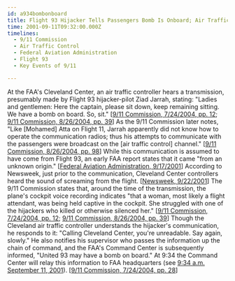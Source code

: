 ```yaml
---
id: a934bombonboard
title: Flight 93 Hijacker Tells Passengers Bomb Is Onboard; Air Traffic Controller Overhears
time: 2001-09-11T09:32:00.000Z
timelines:
  - 9/11 Commission
  - Air Traffic Control
  - Federal Aviation Administration
  - Flight 93
  - Key Events of 9/11

---
```


At the FAA's Cleveland Center, an air traffic controller hears a transmission, presumably made by Flight 93 hijacker-pilot Ziad Jarrah, stating: "Ladies and gentlemen: Here the captain, please sit down, keep remaining sitting. We have a bomb on board. So, sit." [[9/11 Commission, 7/24/2004, pp. 12][1]; [9/11 Commission, 8/26/2004, pp. 39][2]] As the 9/11 Commission later notes, "Like [Mohamed] Atta on Flight 11, Jarrah apparently did not know how to operate the communication radios; thus his attempts to communicate with the passengers were broadcast on the [air traffic control] channel." [[9/11 Commission, 8/26/2004, pp. 98][2]] While this communication is assumed to have come from Flight 93, an early FAA report states that it came "from an unknown origin." [[Federal Aviation Administration, 9/17/2001][3]] According to Newsweek, just prior to the communication, Cleveland Center controllers heard the sound of screaming from the flight. [[Newsweek, 9/22/2001][4]] The 9/11 Commission states that, around the time of the transmission, the plane's cockpit voice recording indicates "that a woman, most likely a flight attendant, was being held captive in the cockpit. She struggled with one of the hijackers who killed or otherwise silenced her." [[9/11 Commission, 7/24/2004, pp. 12][1]; [9/11 Commission, 8/26/2004, pp. 39][2]] Though the Cleveland air traffic controller understands the hijacker's communication, he responds to it: "Calling Cleveland Center, you're unreadable. Say again, slowly." He also notifies his supervisor who passes the information up the chain of command, and the FAA's Command Center is subsequently informed, "United 93 may have a bomb on board." At 9:34 the Command Center will relay this information to FAA headquarters (see [9:34 a.m. September 11, 2001](/timeline/#a934heaquarterstold)). [[9/11 Commission, 7/24/2004, pp. 28][1]]

[1]: https://web.archive.org/web/20041020144854/http://www.decloah.com/mirrors/9-11/911_Report.txt
[2]: https://www.hsdl.org/?view&did=484625
[3]: https://nsarchive2.gwu.edu//NSAEBB/NSAEBB165/faa7.pdf
[4]: https://web.archive.org/web/20040629224627/www.msnbc.com/news/create_p1.asp?cp1=1&cpm=1&cpe=1&URL=www.msnbc.com/news/632626.asp
